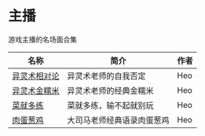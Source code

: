 # 主播

游戏主播的名场面合集

| 名称  | 简介 | 作者 |
|-----|----|--------|
| [异灵术相对论](/热梗/audios/异灵术相对论-1705191844.muyu) | 异灵术老师的自我否定 | Heo |
| [异灵术金糯米](/热梗/audios/异灵术金糯米-1705192861.muyu) | 异灵术老师的经典金糯米 | Heo |
| [菜就多练](/热梗/audios/菜就多练-1703336941.muyu) | 菜就多练，输不起就别玩 | Heo |
| [肉蛋葱鸡](/热梗/audios/肉蛋葱鸡-1703474273.muyu) | 大司马老师经典语录肉蛋葱鸡 | Heo |